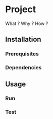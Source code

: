 # Project

What ? Why ? How ?

## Installation

### Prerequisites


### Dependencies


## Usage

### Run


### Test

